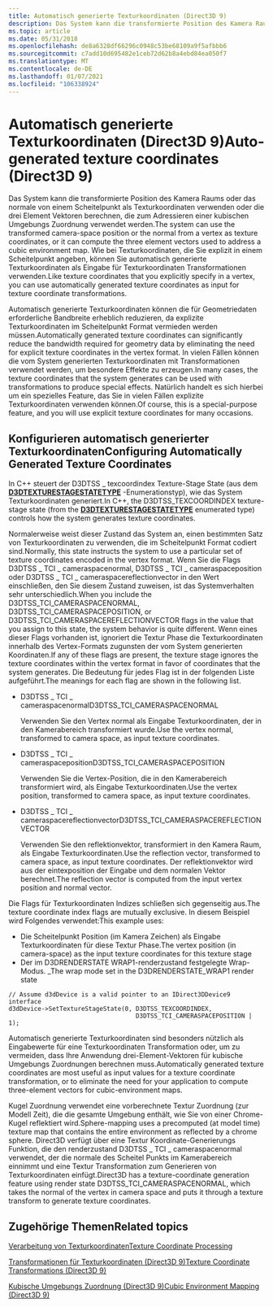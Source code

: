 ```yaml
---
title: Automatisch generierte Texturkoordinaten (Direct3D 9)
description: Das System kann die transformierte Position des Kamera Raums oder das normale von einem Scheitelpunkt als Texturkoordinaten verwenden oder die drei Element Vektoren berechnen, die zum Adressieren einer kubischen Umgebungs Zuordnung verwendet werden.
ms.topic: article
ms.date: 05/31/2018
ms.openlocfilehash: de8a6328df66296c0948c53be68109a9f5afbbb6
ms.sourcegitcommit: c7add10d695482e1ceb72d62b8a4ebd84ea050f7
ms.translationtype: MT
ms.contentlocale: de-DE
ms.lasthandoff: 01/07/2021
ms.locfileid: "106338924"
---
```

# <a name="auto-generated-texture-coordinates-direct3d-9"></a><span data-ttu-id="f988a-103">Automatisch generierte Texturkoordinaten (Direct3D 9)</span><span class="sxs-lookup"><span data-stu-id="f988a-103">Auto-generated texture coordinates (Direct3D 9)</span></span>

<span data-ttu-id="f988a-104">Das System kann die transformierte Position des Kamera Raums oder das normale von einem Scheitelpunkt als Texturkoordinaten verwenden oder die drei Element Vektoren berechnen, die zum Adressieren einer kubischen Umgebungs Zuordnung verwendet werden.</span><span class="sxs-lookup"><span data-stu-id="f988a-104">The system can use the transformed camera-space position or the normal from a vertex as texture coordinates, or it can compute the three element vectors used to address a cubic environment map.</span></span> <span data-ttu-id="f988a-105">Wie bei Texturkoordinaten, die Sie explizit in einem Scheitelpunkt angeben, können Sie automatisch generierte Texturkoordinaten als Eingabe für Texturkoordinaten Transformationen verwenden.</span><span class="sxs-lookup"><span data-stu-id="f988a-105">Like texture coordinates that you explicitly specify in a vertex, you can use automatically generated texture coordinates as input for texture coordinate transformations.</span></span>

<span data-ttu-id="f988a-106">Automatisch generierte Texturkoordinaten können die für Geometriedaten erforderliche Bandbreite erheblich reduzieren, da explizite Texturkoordinaten im Scheitelpunkt Format vermieden werden müssen.</span><span class="sxs-lookup"><span data-stu-id="f988a-106">Automatically generated texture coordinates can significantly reduce the bandwidth required for geometry data by eliminating the need for explicit texture coordinates in the vertex format.</span></span> <span data-ttu-id="f988a-107">In vielen Fällen können die vom System generierten Texturkoordinaten mit Transformationen verwendet werden, um besondere Effekte zu erzeugen.</span><span class="sxs-lookup"><span data-stu-id="f988a-107">In many cases, the texture coordinates that the system generates can be used with transformations to produce special effects.</span></span> <span data-ttu-id="f988a-108">Natürlich handelt es sich hierbei um ein spezielles Feature, das Sie in vielen Fällen explizite Texturkoordinaten verwenden können.</span><span class="sxs-lookup"><span data-stu-id="f988a-108">Of course, this is a special-purpose feature, and you will use explicit texture coordinates for many occasions.</span></span>

## <a name="configuring-automatically-generated-texture-coordinates"></a><span data-ttu-id="f988a-109">Konfigurieren automatisch generierter Texturkoordinaten</span><span class="sxs-lookup"><span data-stu-id="f988a-109">Configuring Automatically Generated Texture Coordinates</span></span>

<span data-ttu-id="f988a-110">In C++ steuert der D3DTSS \_ texcoordindex Texture-Stage State (aus dem [**D3DTEXTURESTAGESTATETYPE**](./d3dtexturestagestatetype.md) -Enumerationstyp), wie das System Texturkoordinaten generiert.</span><span class="sxs-lookup"><span data-stu-id="f988a-110">In C++, the D3DTSS\_TEXCOORDINDEX texture-stage state (from the [**D3DTEXTURESTAGESTATETYPE**](./d3dtexturestagestatetype.md) enumerated type) controls how the system generates texture coordinates.</span></span>

<span data-ttu-id="f988a-111">Normalerweise weist dieser Zustand das System an, einen bestimmten Satz von Texturkoordinaten zu verwenden, die im Scheitelpunkt Format codiert sind.</span><span class="sxs-lookup"><span data-stu-id="f988a-111">Normally, this state instructs the system to use a particular set of texture coordinates encoded in the vertex format.</span></span> <span data-ttu-id="f988a-112">Wenn Sie die Flags D3DTSS \_ TCI \_ cameraspacenormal, D3DTSS \_ TCI \_ cameraspaceposition oder D3DTSS \_ TCI \_ cameraspacereflectionvector in den Wert einschließen, den Sie diesem Zustand zuweisen, ist das Systemverhalten sehr unterschiedlich.</span><span class="sxs-lookup"><span data-stu-id="f988a-112">When you include the D3DTSS\_TCI\_CAMERASPACENORMAL, D3DTSS\_TCI\_CAMERASPACEPOSITION, or D3DTSS\_TCI\_CAMERASPACEREFLECTIONVECTOR flags in the value that you assign to this state, the system behavior is quite different.</span></span> <span data-ttu-id="f988a-113">Wenn eines dieser Flags vorhanden ist, ignoriert die Textur Phase die Texturkoordinaten innerhalb des Vertex-Formats zugunsten der vom System generierten Koordinaten.</span><span class="sxs-lookup"><span data-stu-id="f988a-113">If any of these flags are present, the texture stage ignores the texture coordinates within the vertex format in favor of coordinates that the system generates.</span></span> <span data-ttu-id="f988a-114">Die Bedeutung für jedes Flag ist in der folgenden Liste aufgeführt.</span><span class="sxs-lookup"><span data-stu-id="f988a-114">The meanings for each flag are shown in the following list.</span></span>

-   <span data-ttu-id="f988a-115">D3DTSS \_ TCI \_ cameraspacenormal</span><span class="sxs-lookup"><span data-stu-id="f988a-115">D3DTSS\_TCI\_CAMERASPACENORMAL</span></span>

    <span data-ttu-id="f988a-116">Verwenden Sie den Vertex normal als Eingabe Texturkoordinaten, der in den Kamerabereich transformiert wurde.</span><span class="sxs-lookup"><span data-stu-id="f988a-116">Use the vertex normal, transformed to camera space, as input texture coordinates.</span></span>

-   <span data-ttu-id="f988a-117">D3DTSS \_ TCI \_ cameraspaceposition</span><span class="sxs-lookup"><span data-stu-id="f988a-117">D3DTSS\_TCI\_CAMERASPACEPOSITION</span></span>

    <span data-ttu-id="f988a-118">Verwenden Sie die Vertex-Position, die in den Kamerabereich transformiert wird, als Eingabe Texturkoordinaten.</span><span class="sxs-lookup"><span data-stu-id="f988a-118">Use the vertex position, transformed to camera space, as input texture coordinates.</span></span>

-   <span data-ttu-id="f988a-119">D3DTSS \_ TCI \_ cameraspacereflectionvector</span><span class="sxs-lookup"><span data-stu-id="f988a-119">D3DTSS\_TCI\_CAMERASPACEREFLECTIONVECTOR</span></span>

    <span data-ttu-id="f988a-120">Verwenden Sie den reflektionvektor, transformiert in den Kamera Raum, als Eingabe Texturkoordinaten.</span><span class="sxs-lookup"><span data-stu-id="f988a-120">Use the reflection vector, transformed to camera space, as input texture coordinates.</span></span> <span data-ttu-id="f988a-121">Der reflektionvektor wird aus der eintexposition der Eingabe und dem normalen Vektor berechnet.</span><span class="sxs-lookup"><span data-stu-id="f988a-121">The reflection vector is computed from the input vertex position and normal vector.</span></span>

<span data-ttu-id="f988a-122">Die Flags für Texturkoordinaten Indizes schließen sich gegenseitig aus.</span><span class="sxs-lookup"><span data-stu-id="f988a-122">The texture coordinate index flags are mutually exclusive.</span></span> <span data-ttu-id="f988a-123">In diesem Beispiel wird Folgendes verwendet:</span><span class="sxs-lookup"><span data-stu-id="f988a-123">This example uses:</span></span>

-   <span data-ttu-id="f988a-124">Die Scheitelpunkt Position (im Kamera Zeichen) als Eingabe Texturkoordinaten für diese Textur Phase.</span><span class="sxs-lookup"><span data-stu-id="f988a-124">The vertex position (in camera-space) as the input texture coordinates for this texture stage</span></span>
-   <span data-ttu-id="f988a-125">Der im D3DRENDERSTATE WRAP1-renderzustand festgelegte Wrap-Modus. \_</span><span class="sxs-lookup"><span data-stu-id="f988a-125">The wrap mode set in the D3DRENDERSTATE\_WRAP1 render state</span></span>


```
// Assume d3dDevice is a valid pointer to an IDirect3DDevice9 interface
d3dDevice->SetTextureStageState(0, D3DTSS_TEXCOORDINDEX, 
                                   D3DTSS_TCI_CAMERASPACEPOSITION | 1);
```



<span data-ttu-id="f988a-126">Automatisch generierte Texturkoordinaten sind besonders nützlich als Eingabewerte für eine Texturkoordinaten Transformation oder, um zu vermeiden, dass Ihre Anwendung drei-Element-Vektoren für kubische Umgebungs Zuordnungen berechnen muss.</span><span class="sxs-lookup"><span data-stu-id="f988a-126">Automatically generated texture coordinates are most useful as input values for a texture coordinate transformation, or to eliminate the need for your application to compute three-element vectors for cubic-environment maps.</span></span>

<span data-ttu-id="f988a-127">Kugel Zuordnung verwendet eine vorberechnete Textur Zuordnung (zur Modell Zeit), die die gesamte Umgebung enthält, wie Sie von einer Chrome-Kugel reflektiert wird.</span><span class="sxs-lookup"><span data-stu-id="f988a-127">Sphere-mapping uses a precomputed (at model time) texture map that contains the entire environment as reflected by a chrome sphere.</span></span> <span data-ttu-id="f988a-128">Direct3D verfügt über eine Textur Koordinate-Generierungs Funktion, die den renderzustand D3DTSS \_ TCI \_ cameraspacenormal verwendet, der die normale des Scheitel Punkts im Kamerabereich einnimmt und eine Textur Transformation zum Generieren von Texturkoordinaten einfügt.</span><span class="sxs-lookup"><span data-stu-id="f988a-128">Direct3D has a texture-coordinate generation feature using render state D3DTSS\_TCI\_CAMERASPACENORMAL, which takes the normal of the vertex in camera space and puts it through a texture transform to generate texture coordinates.</span></span>

## <a name="related-topics"></a><span data-ttu-id="f988a-129">Zugehörige Themen</span><span class="sxs-lookup"><span data-stu-id="f988a-129">Related topics</span></span>

<dl> <dt>

[<span data-ttu-id="f988a-130">Verarbeitung von Texturkoordinaten</span><span class="sxs-lookup"><span data-stu-id="f988a-130">Texture Coordinate Processing</span></span>](texture-coordinate-processing.md)
</dt> <dt>

[<span data-ttu-id="f988a-131">Transformationen für Texturkoordinaten (Direct3D 9)</span><span class="sxs-lookup"><span data-stu-id="f988a-131">Texture Coordinate Transformations (Direct3D 9)</span></span>](texture-coordinate-transformations.md)
</dt> <dt>

[<span data-ttu-id="f988a-132">Kubische Umgebungs Zuordnung (Direct3D 9)</span><span class="sxs-lookup"><span data-stu-id="f988a-132">Cubic Environment Mapping (Direct3D 9)</span></span>](cubic-environment-mapping.md)
</dt> </dl>

 

 
